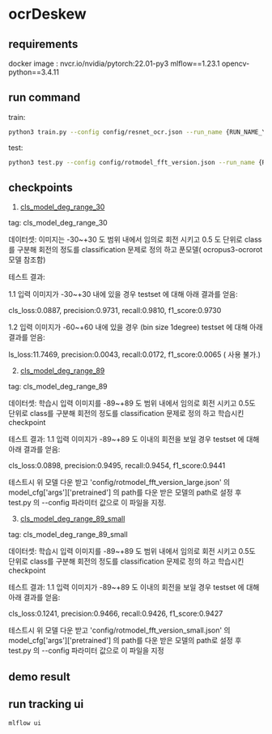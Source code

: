 # ocrDeskew

## requirements
docker image : nvcr.io/nvidia/pytorch:22.01-py3
mlflow==1.23.1
opencv-python==3.4.11


## run command
train:
```bash
python3 train.py --config config/resnet_ocr.json --run_name {RUN_NAME_YOU_WANT}
```
test:
```bash
python3 test.py --config config/rotmodel_fft_version.json --run_name {RUN_NAME_YOU_WANT}
```

## checkpoints
1. [cls_model_deg_range_30](https://drive.google.com/file/d/1Q0mxqBSPREJYYjbcerorVv94v9pe2syC/view?usp=sharing)

tag: cls_model_deg_range_30

데이터셋: 이미지는 -30~+30 도 범위 내에서 임의로 회전 시키고 0.5 도 단위로 class를 구분해 회전의 정도를 classification 문제로 정의 하고 푼모델( ocropus3-ocrorot 모델 참조함)

테스트 결과:

1.1 입력 이미지가 -30~+30 내에 있을 경우 testset 에 대해 아래 결과를 얻음:

cls_loss:0.0887, precision:0.9731, recall:0.9810, f1_score:0.9730

1.2 입력 이미지가 -60~+60 내에 있을 경우 (bin size 1degree) testset 에 대해 아래 결과를 얻음:

ls_loss:11.7469, precision:0.0043, recall:0.0172, f1_score:0.0065 ( 사용 불가.)

2. [cls_model_deg_range_89](https://drive.google.com/file/d/1P_fj-hDsW4TJkUCo-jKMVQEPrTPsy7M0/view?usp=sharing)

tag: cls_model_deg_range_89

데이터셋: 학습시 입력 이미지를 -89~+89 도 범위 내에서 임의로 회전 시키고 0.5도 단위로 class를 구분해 회전의 정도를 classification 
문제로 정의 하고 학습시킨 checkpoint

테스트 결과:
1.1 입력 이미지가 -89~+89 도 이내의 회전을 보일 경우 testset 에 대해 아래 결과를 얻음:

cls_loss:0.0898, precision:0.9495, recall:0.9454, f1_score:0.9441

테스트시 위 모델 다운 받고 'config/rotmodel_fft_version_large.json' 의 model_cfg['args']['pretrained'] 의 path를 다운 받은 모델의 
path로 설정 후 test.py 의 --config 파라미터 값으로 이 파일을 지정.

3. [cls_model_deg_range_89_small](https://drive.google.com/file/d/1R_kYfuyZoEfdg5njY6yYCFVW-6cZ38UM/view?usp=sharing)

tag: cls_model_deg_range_89_small

데이터셋: 학습시 입력 이미지를 -89~+89 도 범위 내에서 임의로 회전 시키고 0.5도 단위로 class를 구분해 회전의 정도를 classification 
문제로 정의 하고 학습시킨 checkpoint

테스트 결과:
1.1 입력 이미지가 -89~+89 도 이내의 회전을 보일 경우 testset 에 대해 아래 결과를 얻음:

cls_loss:0.1241, precision:0.9466, recall:0.9426, f1_score:0.9427

테스트시 위 모델 다운 받고 'config/rotmodel_fft_version_small.json' 의 model_cfg['args']['pretrained'] 의 path를 다운 받은 모델의 
path로 설정 후 test.py 의 --config 파라미터 값으로 이 파일을 지정


## demo result 


## run tracking ui
```bash
mlflow ui
```